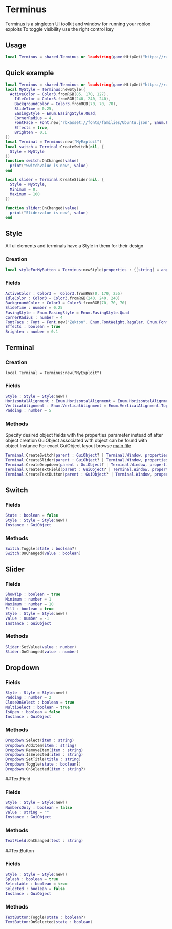 # Terminus
Terminus is a singleton UI toolkit and window for running your roblox exploits
To toggle visibility use the right control key
## Usage
```lua
local Terminus = shared.Terminus or loadstring(game:HttpGet("https://raw.githubusercontent.com/synapsegod/terminus/main/main.lua"))()
```
## Quick example
```lua
local Terminus = shared.Terminus or loadstring(game:HttpGet("https://raw.githubusercontent.com/synapsegod/terminus/main/main.lua"))()
local MyStyle = Terminus:newStyle({
  ActiveColor = Color3.fromRGB(85, 170, 127),
	IdleColor = Color3.fromRGB(240, 240, 240),
	BackgroundColor = Color3.fromRGB(70, 70, 70),
	SlideTime = 0.25,
	EasingStyle = Enum.EasingStyle.Quad,
	CornerRadius = 4,
	FontFace = Font.new("rbxasset://fonts/families/Ubuntu.json", Enum.FontWeight.Regular, Enum.FontStyle.Normal),
	Effects = true,
	Brighten = 0.1
})
local Terminal = Terminus:new("MyExploit")
local switch = Terminal:CreateSwitch(nil, {
  Style = MyStyle
})
function switch:OnChanged(value)
  print("Switchvalue is now", value)
end

local slider = Terminal:CreateSlider(nil, {
  Style = MyStyle,
  Minimum = 0,
  Maximum = 100
})

function slider:OnChanged(value)
  print("Slidervalue is now", value)
end
```
## Style
All ui elements and terminals have a Style in them for their design
### Creation
```lua
local styleForMyButton = Terminus:newStyle(properties : {[string] = any})
```
### Fields
```lua
ActiveColor : Color3 =  Color3.fromRGB(0, 170, 255)
IdleColor : Color3 = Color3.fromRGB(240, 240, 240)
BackgroundColor : Color3 = Color3.fromRGB(70, 70, 70)
SlideTime : number = 0.25
EasingStyle : Enum.EasingStyle = Enum.EasingStyle.Quad
CornerRadius : number = 4
FontFace : Font = Font.new("Zekton", Enum.FontWeight.Regular, Enum.FontStyle.Normal)
Effects : boolean = true
Brighten : number = 0.1
```
## Terminal
### Creation
```
local Terminal = Terminus:new("MyExploit")
```
### Fields
```lua
Style : Style = Style:new()
HorizontalAlignment : Enum.HorizontalAlignment = Enum.HorizontalAlignment.Center
VerticalAlignment : Enum.VerticalAlignment = Enum.VerticalAlignment.Top
Padding : number = 5
```
### Methods
Specify desired object fields with the properties parameter instead of after object creation
GuiObject associated with object can be found with object.Instance
For exact GuiObject layout browse [main file](https://github.com/synapsegod/terminus/blob/main/main.lua)
```lua
Terminal:CreateSwitch(parent : GuiObject? | Terminal.Window, properties : {[string] = any}) : Switch
Terminal:CreateSlider(parent : GuiObject? | Terminal.Window, properties : {[string] = any}) : Slider
Terminal:CreateDropdown(parent : GuiObject? | Terminal.Window, properties : {[string] = any}) : Dropdown
Terminal:CreateTextField(parent : GuiObject? | Terminal.Window, properties : {[string] = any}) : TextField
Terminal:CreateTextButton(parent : GuiObject? | Terminal.Window, properties : {[string] = any}) : TextButton
```
## Switch
### Fields
```lua
State : boolean = false
Style : Style = Style:new()
Instance : GuiObject
````
### Methods
```lua
Switch:Toggle(state : boolean?)
Switch:OnChanged(value : boolean)
```
## Slider
### Fields
```lua
ShowTip : boolean = true
Minimum : number = 1
Maximum : number = 10
Fill : boolean = true
Style : Style = Style:new()
Value : number = -1
Instance : GuiObject
```
### Methods
```lua
Slider:SetValue(value : number)
Slider:OnChanged(value : number)
```
## Dropdown
### Fields
```lua
Style : Style = Style:new()
Padding : number = 2
CloseOnSelect : boolean = true
MultiSelect : boolean = true
IsOpen : boolean = false
Instance : GuiObject
```
### Methods
```lua
Dropdown:Select(item : string)
Dropdown:AddItem(item : string)
Dropdown:RemoveItem(item : string)
Dropdown:IsSelected(item : string)
Dropdown:SetTitle(title : string)
Dropdown:Toggle(state : boolean?)
Dropdown:OnSelected(item : string?)
```
##TextField
### Fields
```lua
Style : Style = Style:new()
NumbersOnly : boolean = false
Value : string = ""
Instance : GuiObject
```
### Methods
```lua
TextField:OnChanged(text : string)
```
##TextButton
### Fields
```lua
Style : Style = Style:new()
Splash : boolean = true
Selectable : boolean = true
Selected : boolean = false
Instance : GuiObject
```
### Methods
```lua
TextButton:Toggle(state : boolean?)
TextButton:OnSelected(state : boolean)
```
